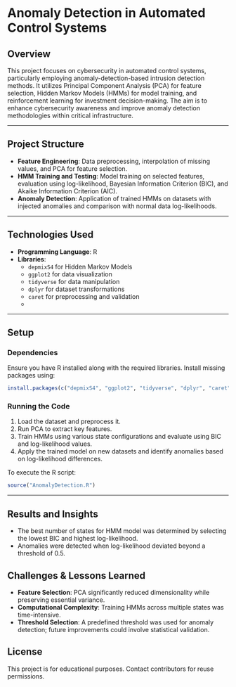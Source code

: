 # Anomaly Detection in Automated Control Systems

## Overview
This project focuses on cybersecurity in automated control systems, particularly employing anomaly-detection-based intrusion detection methods. It utilizes Principal Component Analysis (PCA) for feature selection, Hidden Markov Models (HMMs) for model training, and reinforcement learning for investment decision-making. The aim is to enhance cybersecurity awareness and improve anomaly detection methodologies within critical infrastructure.

---

## Project Structure
- **Feature Engineering**: Data preprocessing, interpolation of missing values, and PCA for feature selection.
- **HMM Training and Testing**: Model training on selected features, evaluation using log-likelihood, Bayesian Information Criterion (BIC), and Akaike Information Criterion (AIC).
- **Anomaly Detection**: Application of trained HMMs on datasets with injected anomalies and comparison with normal data log-likelihoods.

---

## Technologies Used
- **Programming Language**: R
- **Libraries**:
  - `depmixS4` for Hidden Markov Models
  - `ggplot2` for data visualization
  - `tidyverse` for data manipulation
  - `dplyr` for dataset transformations
  - `caret` for preprocessing and validation
  - 
---

## Setup
### Dependencies
Ensure you have R installed along with the required libraries. Install missing packages using:
```r
install.packages(c("depmixS4", "ggplot2", "tidyverse", "dplyr", "caret"))
```
### Running the Code
1. Load the dataset and preprocess it.
2. Run PCA to extract key features.
3. Train HMMs using various state configurations and evaluate using BIC and log-likelihood values.
4. Apply the trained model on new datasets and identify anomalies based on log-likelihood differences.

To execute the R script:
```r
source("AnomalyDetection.R")
```

---

## Results and Insights
- The best number of states for HMM model was determined by selecting the lowest BIC and highest log-likelihood.
- Anomalies were detected when log-likelihood deviated beyond a threshold of 0.5.

## Challenges & Lessons Learned
- **Feature Selection**: PCA significantly reduced dimensionality while preserving essential variance.
- **Computational Complexity**: Training HMMs across multiple states was time-intensive.
- **Threshold Selection**: A predefined threshold was used for anomaly detection; future improvements could involve statistical validation.

## License
This project is for educational purposes. Contact contributors for reuse permissions.

